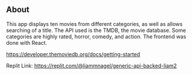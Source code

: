 ## About

This app displays ten movies from different categories, as well as allows searching of a title. The API used is the TMDB, the movie database. Some categories are highly rated, horror, comedy, and action. The frontend was done with React.

https://developer.themoviedb.org/docs/getting-started

Replit Link: 
https://replit.com/@liammnagel/generic-api-backed-liam2
